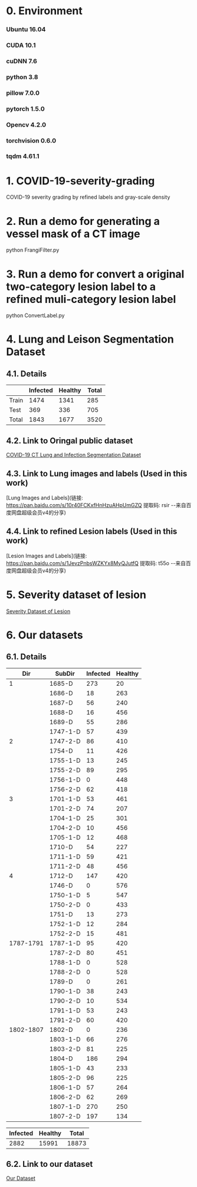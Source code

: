 # 0. Environment
### Ubuntu 16.04
### CUDA 10.1
### cuDNN 7.6
### python 3.8 
### pillow 7.0.0
### pytorch 1.5.0
### Opencv 4.2.0
### torchvision 0.6.0
### tqdm 4.61.1

# 1. COVID-19-severity-grading
COVID-19 severity grading by refined labels and  gray-scale density 

# 2. Run a demo for generating a vessel mask of a CT image
python FrangiFilter.py

# 3. Run a demo for convert a original two-category lesion label to a refined muli-category lesion label
python ConvertLabel.py

# 4. Lung and Leison Segmentation Dataset
## 4.1. Details
|        | Infected | Healthy  | Total |
|  ----  | ----     | ----     | ----  |
|  Train |   1474   |   1341   |  285  |
|  Test  |   369    |   336    |  705  |
|  Total |   1843   |   1677   |  3520 |

## 4.2. Link to Oringal public dataset
[COVID-19 CT Lung and Infection Segmentation Dataset](https://zenodo.org/record/3757476)

## 4.3. Link to Lung images and labels (Used in this work)
[Lung Images and Labels](链接: https://pan.baidu.com/s/10r40FCKxfHnHzuAHpUmGZQ 提取码: rsir --来自百度网盘超级会员v4的分享)

## 4.4. Link to refined Lesion labels  (Used in this work)
[Lesion Images and Labels](链接: https://pan.baidu.com/s/1JevzPnbsWZKYx8MyQJutfQ 提取码: t55o --来自百度网盘超级会员v4的分享)

# 5. Severity dataset of lesion
[Severity Dataset of Lesion](https://github.com/RobotvisionLab/COVID-19-severity-grading/tree/main/classification)

# 6. Our datasets
## 6.1. Details
|  Dir    |  SubDir  | Infected | Healthy |  
|  ----   |   ----   | ----     |   ----  |
|  1      |   1685-D |   273    |   20    |
|         |   1686-D |   18     |   263   |
|         |   1687-D |   56     |   240   |
|         |   1688-D |   16     |   456   |
|         |   1689-D |   55     |   286   |
|         | 1747-1-D |   57     |   439   |
|  2      | 1747-2-D |   86     |   410   |
|         |   1754-D |   11     |   426   |
|         | 1755-1-D |   13     |   245   |
|         | 1755-2-D |   89     |   295   |
|         | 1756-1-D |   0      |   448   |
|         | 1756-2-D |   62     |   418   |
|  3      | 1701-1-D |   53     |   461   |
|         | 1701-2-D |   74     |   207   |
|         | 1704-1-D |   25     |   301   |
|         | 1704-2-D |   10     |   456   |
|         | 1705-1-D |   12     |   468   |
|         | 1710-D   |   54     |   227   |
|         | 1711-1-D |   59     |   421   |
|         | 1711-2-D |   48     |   456   |
|  4      | 1712-D   |   147    |   420   |
|         | 1746-D   |   0      |   576   |
|         | 1750-1-D |   5      |   547   |
|         | 1750-2-D |   0      |   433   |
|         | 1751-D 	|   13      |   273   |
|         | 1752-1-D |   12     |   284   |
|         | 1752-2-D |   15     |   481   |
|1787-1791| 1787-1-D |   95     |   420   |
|         | 1787-2-D |   80     |   451   |
|         | 1788-1-D |   0      |   528   |
|         | 1788-2-D |   0      |   528   |
|         | 1789-D 	 |   0      |   261   |
|         | 1790-1-D |   38     |   243   |
|         | 1790-2-D |   10     |   534   |
|         | 1791-1-D |   53     |   243   |
|         | 1791-2-D |   60     |   420   |
|1802-1807| 1802-D 	 |   0      |   236   |
|         | 1803-1-D |   66     |   276   |
|         | 1803-2-D |   81     |   225   |
|         | 1804-D 	 |   186    |   294   |
|         | 1805-1-D |   43     |   233   |
|         | 1805-2-D |   96     |   225   |
|         | 1806-1-D |   57     |   264   |
|         | 1806-2-D |   62     |   269   |
|         | 1807-1-D |   270    |   250   |
|         | 1807-2-D |   197    |   134   |

| Infected | Healthy  | Total |
| ----     | ----     | ----  |
|   2882   |  15991   | 18873 |

## 6.2. Link to our dataset
[Our Dataset](https://pan.baidu.com/s/18fOGli18_OM-SBrUj38lxg)

